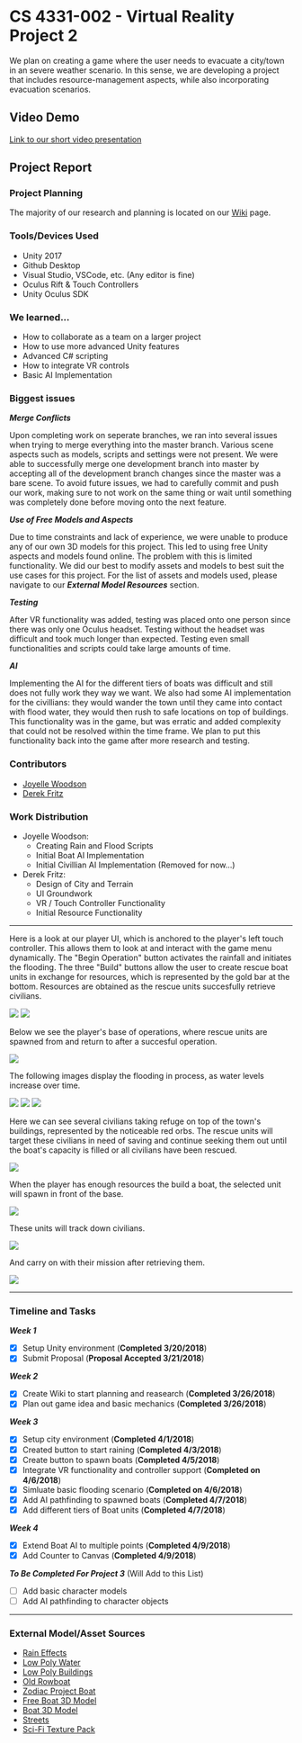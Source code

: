 # CS 4331-002 - Virtual Reality Project 2

We plan on creating a game where the user needs to evacuate a city/town in an severe weather scenario. In this sense, we are developing a project that includes resource-management aspects, while also incorporating evacuation scenarios.
 
## Video Demo
[Link to our short video presentation](https://youtu.be/ebhagYu79kg)

## Project Report

### Project Planning
The majority of our research and planning is located on our [Wiki](https://github.com/joyellealina/VRGame/wiki/VR-Evacuation-Game---Home) page.

### Tools/Devices Used
- Unity 2017
- Github Desktop
- Visual Studio, VSCode, etc. (Any editor is fine)
- Oculus Rift & Touch Controllers
- Unity Oculus SDK

### We learned...
- How to collaborate as a team on a larger project
- How to use more advanced Unity features
- Advanced C# scripting
- How to integrate VR controls
- Basic AI Implementation

### Biggest issues

***Merge Conflicts***

Upon completing work on seperate branches, we ran into several issues when trying to merge everything into the master branch. Various scene aspects such as models, scripts and settings were not present. We were able to successfully merge one development branch into master by accepting all of the development branch changes since the master was a bare scene. To avoid future issues, we had to carefully commit and push our work, making sure to not work on the same thing or wait until something was completely done before moving onto the next feature.

***Use of Free Models and Aspects***

Due to time constraints and lack of experience, we were unable to produce any of our own 3D models for this project. This led to using free Unity aspects and models found online. The problem with this is limited functionality. We did our best to modify assets and models to best suit the use cases for this project. For the list of assets and models used, please navigate to our ***External Model Resources*** section.

***Testing***

After VR functionality was added, testing was placed onto one person since there was only one Oculus headset. Testing without the headset was difficult and took much longer than expected. Testing even small functionalities and scripts could take large amounts of time.

***AI***

Implementing the AI for the different tiers of boats was difficult and still does not fully work they way we want. We also had some AI implementation for the civillians: they would wander the town until they came into contact with flood water, they would then rush to safe locations on top of buildings. This functionality was in the game, but was erratic and added complexity that could not be resolved within the time frame. We plan to put this functionality back into the game after more research and testing.
  
### Contributors
  - [Joyelle Woodson](https://github.com/joyellealina)
  - [Derek Fritz](https://github.com/defritz)

### Work Distribution
  - Joyelle Woodson:
    * Creating Rain and Flood Scripts
    * Initial Boat AI Implementation
    * Initial Civillian AI Implementation (Removed for now...)
  - Derek Fritz:
    * Design of City and Terrain
    * UI Groundwork
    * VR / Touch Controller Functionality
    * Initial Resource Functionality
***
Here is a look at our player UI, which is anchored to the player's left touch controller. This allows them to look at and interact with the game menu dynamically. The "Begin Operation" button activates the rainfall and initiates the flooding. The three "Build" buttons allow the user to create rescue boat units in exchange for resources, which is represented by the gold bar at the bottom. Resources are obtained as the rescue units succesfully retrieve civilians.

![](/Presentation/1.png)
![](/Presentation/2.png)

Below we see the player's base of operations, where rescue units are spawned from and return to after a succesful operation.

![](/Presentation/3.png)

The following images display the flooding in process, as water levels increase over time.

![](/Presentation/4.png)
![](/Presentation/5.png)
![](/Presentation/6.png)

Here we can see several civilians taking refuge on top of the town's buildings, represented by the noticeable red orbs. The rescue units will target these civilians in need of saving and continue seeking them out until the boat's capacity is filled or all civilians have been rescued.

![](/Presentation/7.png)

When the player has enough resources the build a boat, the selected unit will spawn in front of the base.

![](/Presentation/8.png)

These units will track down civilians.

![](/Presentation/9.png)

And carry on with their mission after retrieving them.

![](/Presentation/10.png)
***
### Timeline and Tasks
***Week 1***

- [x] Setup Unity environment (**Completed 3/20/2018**)
- [x] Submit Proposal (**Proposal Accepted 3/21/2018**)

***Week 2***

- [x] Create Wiki to start planning and reasearch (**Completed 3/26/2018**)
- [x] Plan out game idea and basic mechanics (**Completed 3/26/2018**)

***Week 3***

- [x] Setup city environment (**Completed 4/1/2018**)
- [x] Created button to start raining (**Completed 4/3/2018**)
- [x] Create button to spawn boats (**Completed 4/5/2018**)
- [x] Integrate VR functionality and controller support (**Completed on 4/6/2018**)
- [x] Simluate basic flooding scenario (**Completed on 4/6/2018**)
- [x] Add AI pathfinding to spawned boats (**Completed 4/7/2018**)
- [x] Add different tiers of Boat units (**Completed 4/7/2018**)

***Week 4***

- [x] Extend Boat AI to multiple points (**Completed 4/9/2018**)
- [x] Add Counter to Canvas (**Completed 4/9/2018**)

***To Be Completed For Project 3***
(Will Add to this List)
- [ ] Add basic character models
- [ ] Add AI pathfinding to character objects

 ***
 ### External Model/Asset Sources
- [Rain Effects](https://assetstore.unity.com/packages/vfx/particles/environment/rain-maker-2d-and-3d-rain-particle-system-for-unity-34938)
- [Low Poly Water](https://assetstore.unity.com/packages/tools/particles-effects/lowpoly-water-107563)
- [Low Poly Buildings](https://assetstore.unity.com/packages/3d/environments/urban/lowpoly-modern-city-buildings-set-64427)
- [Old Rowboat](https://www.turbosquid.com/FullPreview/Index.cfm/ID/675083)
- [Zodiac Project Boat](https://www.turbosquid.com/FullPreview/Index.cfm/ID/1142795)
- [Free Boat 3D Model](https://www.turbosquid.com/FullPreview/Index.cfm/ID/222609)
- [Boat 3D Model](https://archive3d.net/?a=download&id=8ab68bde)
- [Streets](https://assetstore.unity.com/packages/3d/small-town-america-streets-free-59759)
- [Sci-Fi Texture Pack](https://assetstore.unity.com/packages/2d/textures-materials/sci-fi-texture-pack-1-23301)
